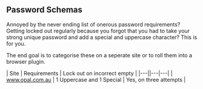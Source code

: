 ## Password Schemas ##

Annoyed by the never ending list of onerous password requirements? Getting locked out regularly because you forgot that you had to take your strong unique password and add a special and uppercase character? This is for you.

The end goal is to categorise these on a seperate site or to roll them into a browser plugin.

| Site  | Requirements | Lock out on incorrect empty |
|---||---|---|
| www.opal.com.au  | 1 Uppercase and 1 Special   | Yes, on three attempts |
